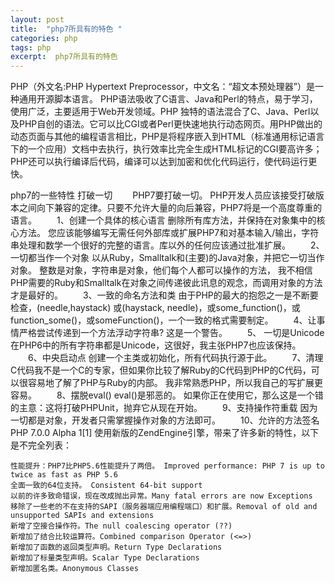 ```yaml
---
layout: post
title:  "php7所具有的特色 "
categories: php
tags: php 
excerpt:  php7所具有的特色 
---
```

PHP（外文名:PHP Hypertext Preprocessor，中文名：“超文本预处理器”）是一种通用开源脚本语言。
PHP语法吸收了C语言、Java和Perl的特点，易于学习，使用广泛，主要适用于Web开发领域。PHP 独特的语法混合了C、Java、Perl以及PHP自创的语法。它可以比CGI或者Perl更快速地执行动态网页。用PHP做出的动态页面与其他的编程语言相比，PHP是将程序嵌入到HTML（标准通用标记语言下的一个应用）文档中去执行，执行效率比完全生成HTML标记的CGI要高许多；PHP还可以执行编译后代码，编译可以达到加密和优化代码运行，使代码运行更快。

php7的一些特性
打破一切
　　PHP7要打破一切。 PHP开发人员应该接受打破版本之间向下兼容的定律。只要不允许大量的向后兼容，PHP7将是一个高度尊重的语言。
　　1、创建一个具体的核心语言 删除所有库方法，并保持在对象集中的核心方法。 您应该能够编写无需任何外部库或扩展PHP7和对基本输入/输出，字符串处理和数学一个很好的完整的语言。库以外的任何应该通过批准扩展。
　　2、 一切都当作一个对象 以从Ruby，Smalltalk和(主要)的Java对象，并把它一切当作对象。 整数是对象，字符串是对象，他们每个人都可以操作的方法， 我不相信PHP需要的Ruby和Smalltalk在对象之间传递彼此讯息的观念，而调用对象的方法才是最好的。
　　3、一致的命名方法和类 由于PHP的最大的抱怨之一是不断要检查，(needle,haystack) 或(haystack, needle)，或some_function()，或function_some()，或someFunction()，一个一致的格式需要制定。
　　4、让事情严格尝试传递到一个方法浮动字符串? 这是一个警告。
　　5、 一切是Unicode 在PHP6中的所有字符串都是Unicode，这很好，我主张PHP7也应该保持。
　　6、中央启动点 创建一个主类或初始化，所有代码执行源于此。
　　7、清理C代码我不是一个C的专家，但如果你比较了解Ruby的C代码到PHP的C代码，可以很容易地了解了PHP与Ruby的内部。 我非常熟悉PHP，所以我自己的写扩展更容易。
　　8、摆脱eval() eval()是邪恶的。 如果你正在使用它，那么这是一个错的主意：这将打破PHPUnit，抛弃它从现在开始。
　　9、支持操作符重载 因为一切都是对象，开发者只需掌握操作对象的方法即可。
　　10、允许的方法签名
PHP 7.0.0 Alpha 1[1]  使用新版的ZendEngine引擎，带来了许多新的特性，以下是不完全列表：

    性能提升：PHP7比PHP5.6性能提升了两倍。 Improved performance: PHP 7 is up to twice as fast as PHP 5.6
    全面一致的64位支持。 Consistent 64-bit support
    以前的许多致命错误，现在改成抛出异常。Many fatal errors are now Exceptions
    移除了一些老的不在支持的SAPI（服务器端应用编程端口）和扩展。Removal of old and unsupported SAPIs and extensions
    新增了空接合操作符。The null coalescing operator (??)
    新增加了结合比较运算符。Combined comparison Operator (<=>)
    新增加了函数的返回类型声明。Return Type Declarations
    新增加了标量类型声明。Scalar Type Declarations
    新增加匿名类。Anonymous Classes
